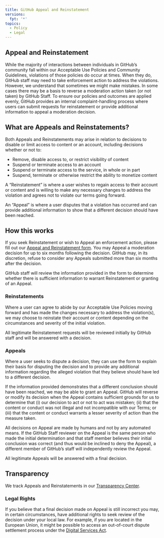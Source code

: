 ```yaml
---
title: GitHub Appeal and Reinstatement
versions:
  fpt: '*'
topics:
  - Policy
  - Legal
---
```

## Appeal and Reinstatement

While the majority of interactions between individuals in GitHub’s community fall within our Acceptable Use Policies and Community Guidelines, violations of those policies do occur at times. When they do, GitHub staff may need to take enforcement action to address the violations. However, we understand that sometimes we might make mistakes. In some cases there may be a basis to reverse a moderation action taken (or not taken) by GitHub Staff. To ensure our policies and outcomes are applied evenly, GitHub provides an internal complaint-handling process where users can submit requests for reinstatement or provide additional information to appeal a moderation decision.

## What are Appeals and Reinstatements?

Both Appeals and Reinstatements may arise in relation to decisions to disable or limit access to content or an account, including decisions whether or not to:

* Remove, disable access to, or restrict visibility of content
* Suspend or terminate access to an account
* Suspend or terminate access to the service, in whole or in part
* Suspend, terminate or otherwise restrict the ability to monetize content

A “Reinstatement” is where a user wishes to regain access to their account or content and is willing to make any necessary changes to address the violation and agrees not to violate our terms going forward.

An “Appeal” is where a user disputes that a violation has occurred and can provide additional information to show that a different decision should have been reached.

## How this works

If you seek Reinstatement or wish to Appeal an enforcement action, please fill out our [Appeal and Reinstatement form](https://support.github.com/contact/reinstatement). You may Appeal a moderation decision for up to six months following the decision. GitHub may, in its discretion, refuse to consider any Appeals submitted more than six months after the decision.

GitHub staff will review the information provided in the form to determine whether there is sufficient information to warrant Reinstatement or granting of an Appeal.

### Reinstatements

Where a user can agree to abide by our Acceptable Use Policies moving forward and has made the changes necessary to address the violation(s), we may choose to reinstate their account or content depending on the circumstances and severity of the initial violation.

All legitimate Reinstatement requests will be reviewed initially by GitHub staff and will be answered with a decision.

### Appeals

Where a user seeks to dispute a decision, they can use the form to explain their basis for disputing the decision and to provide any additional information regarding the alleged violation that they believe should have led to a different decision.

If the information provided demonstrates that a different conclusion should have been reached, we may be able to grant an Appeal. GitHub will reverse or modify its decision when the Appeal contains sufficient grounds for us to determine that (i) our decision to act or not to act was mistaken; (ii) that the content or conduct was not illegal and not incompatible with our Terms; or (iii) that the content or conduct warrants a lesser severity of action than the measure taken.

All decisions on Appeal are made by humans and not by any automated means. If the GitHub Staff reviewer on the Appeal is the same person who made the initial determination and that staff member believes their initial conclusion was correct (and thus would be inclined to deny the Appeal), a different member of GitHub’s staff will independently review the Appeal.

All legitimate Appeals will be answered with a final decision.

## Transparency

We track Appeals and Reinstatements in our [Transparency Center](https://transparencycenter.github.com/appeals/).

### Legal Rights

If you believe that a final decision made on Appeal is still incorrect you may, in certain circumstances, have additional rights to seek review of the decision under your local law. For example, if you are located in the European Union, it might be possible to access an out-of-court dispute settlement process under the [Digital Services Act](https://eur-lex.europa.eu/eli/reg/2022/2065/oj#d1e2819-1-1).
